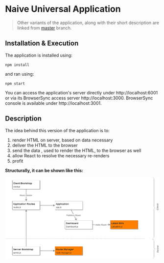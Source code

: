 # Naive Universal Application

> Other variants of the application, along with their short description are linked from
> [master](https://github.com/zen-js-code/react-universal-web-apps/) branch.

## Installation & Execution

The application is installed using:

```
npm install
```

and ran using:

```
npm start
```

You can access the application's server directly under http://localhost:6001 or via its BrowserSync access server http://localhost:3000. BrowserSync console is available under http://localhost:3001.

## Description

The idea behind this version of the application is to:

1. render HTML on server, based on data necessary
2. deliver the HTML to the browser
3. send the data , used to render the HTML, to the browser as well
4. allow React to resolve the necessary re-renders
5. profit

**Structurally, it can be shown like this:**

![Application Components](simple-ssr-app-structure-1.png)